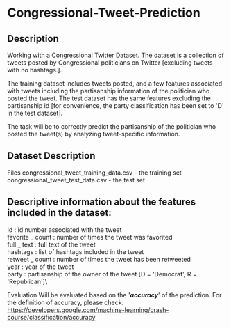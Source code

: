# Congressional-Tweet-Prediction
## Description
Working with a Congressional Twitter Dataset. The dataset is a collection of tweets posted by Congressional politicians on Twitter [excluding tweets with no hashtags.].

The training dataset includes tweets posted, and a few features associated with tweets including the partisanship information of the politician who posted the tweet. The test dataset has the same features excluding the partisanship id [for convenience, the party classification has been set to 'D' in the test dataset].

The task will be to correctly predict the partisanship of the politician who posted the tweet(s) by analyzing tweet-specific information.

## Dataset Description
Files
congressional_tweet_training_data.csv - the training set
congressional_tweet_test_data.csv - the test set

## Descriptive information about the features included in the dataset:

Id : id number associated with the tweet\
favorite _ count : number of times the tweet was favorited\
full _ text : full text of the tweet\
hashtags : list of hashtags included in the tweet\
retweet _ count : number of times the tweet has been retweeted\
year : year of the tweet\
party : partisanship of the owner of the tweet [D = 'Democrat', R = 'Republican']\

Evaluation
Will be evaluated based on the '***accuracy***' of the prediction. For the definition of accuracy, please check: https://developers.google.com/machine-learning/crash-course/classification/accuracy




